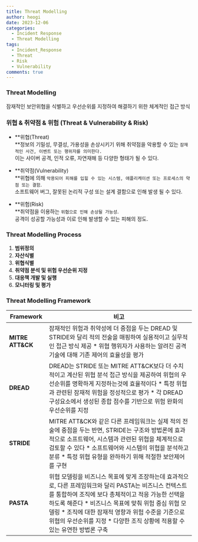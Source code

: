 ```yaml
---
title: Threat Modelling
author: heogi
date: 2023-12-06
categories:
  - Incident Response
  - Threat Modelling
tags:
  - Incident_Response
  - Threat
  - Risk
  - Vulnerability
comments: true
---
```

### Threat Modelling

잠재적인 보안위협을 식별하고 우선순위를 지정하여 해결하기 위한 체계적인 접근 방식

### 위협 & 취약점 & 위험 (Threat & Vulnerability & Risk)

-   **위협(Threat)  
    **정보의 기밀성, 무결성, 가용성을 손상시키기 위해 취약점을 악용할 수 있는 `잠재적인 사건, 이벤트 또는 행위자를 의미한다.`  
    이는 사이버 공격, 인적 오류, 자연재해 등 다양한 형태가 될 수 있다.  
      
    
-   **취약점(Vulnerability)  
    **위협에 의해 `악용되어 피해를 입힐 수 있는 시스템, 애플리케이션 또는 프로세스의 약점 또는 결함`.  
    소프트웨어 버그, 잘못된 논리적 구성 또는 설계 결함으로 인해 발생 될 수 있다.  
      
    
-   **위험(Risk)  
    **취약점을 이용하는 `위협으로 인해 손상될 가능성`.  
    공격이 성공할 가능성과 이로 인해 발생할 수 있는 피해의 정도.

### Threat Modelling Process

1.  **범위정의**
2.  **자산식별**
3.  **위협식별**
4.  **취약점 분석 및 위험 우선순위 지정**
5.  **대응책 개발 및 실행**
6.  **모니터링 및 평가**

### **Threat Modelling Framework**

| **Framework** | **비고** |
| --- | --- |
| **MITRE ATT&CK** | 잠재적인 위험과 취약성에 더 중점을 두는 DREAD 및 STRIDE와 달리 적의 전술을 매핑하여 실용적이고 실무적인 접근 방식 제공      \* 위협 행위자가 사용하는 알려진 공격 기술에 대해 기존 제어의 효율성을 평가 |
| **DREAD** | DREAD는 STRIDE 또는 MITRE ATT&CK보다 더 수치적이고 계산된 위협 분석 접근 방식을 제공하여 위협의 우선순위를 명확하게 지정하는것에 효율적이다      \* 특정 위협과 관련된 잠재적 위험을 정성적으로 평가   \* 각 DREAD 구성요소에서 생성된 종합 점수를 기반으로 위험 완화의 우선순위를 지정 |
| **STRIDE** | MITRE ATT&CK와 같은 다른 프레임워크는 실제 적의 전술에 중점을 두는 반면, STRIDE는 구조와 방법론에 효과적으로 소프트웨어, 시스템과 관련된 위협을 체계적으로 검토할 수 있다      \* 소프트웨어와 시스템의 위협을 분석하고 분류   \* 특정 위협 유형을 완하하기 위해 적절한 보안제어를 구현 |
| **PASTA** | 위협 모델링을 비즈니스 목표에 맞게 조장하는데 효과적으로, 다른 프레임워크와 달리 PASTA는 비즈니스 컨텍스트를 통합하여 조직에 보다 총체적이고 적응 가능한 선택을 하도록 해준다      \* 비즈니스 목표에 맞춰 위험 중심 위협 모델링   \* 조직에 대한 잠재적 영향과 위험 수준을 기준으로 위협의 우선순위를 지정   \* 다양한 조직 상황에 적용할 수 있는 유연한 방법론 구축 |